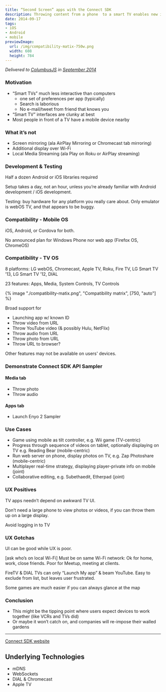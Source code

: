 ```yaml
---
title: “Second Screen” apps with the Connect SDK
description: Throwing content from a phone  to a smart TV enables new interactions.
date: 2014-09-17
tags:
- iOS
- Android
- mobile
previewImage:
  url: /img/compatibility-matix-750w.png
  width: 608
  height: 784
---
```


_Delivered to [ColumbusJS](https://columbusjs.org/) in [September 2014](https://columbusjs.org/09-17-2014/javascript-hardware-night.html)_

### Motivation
* “Smart TVs” much less interactive than computers
  * one set of preferences per app (typically)
  * Search is laborious
  * No e-mail/tweet from friend that knows you
* “Smart TV” interfaces are clunky at best
* Most people in front of a TV have a mobile device nearby


### What it’s not
* Screen mirroring (ala AirPlay Mirroring or Chromecast tab mirroring)
* Additional display over Wi-Fi
* Local Media Streaming (ala Play on Roku or AirPlay streaming)


### Development & Testing
Half a dozen Android or iOS libraries required

Setup takes a day, not an hour, unless you’re already familiar with Android development / iOS development.

Testing: buy hardware for any platform you really care about.
Only emulator is webOS TV, and that appears to be buggy.


### Compatibility - Mobile OS
iOS, Android, or Cordova for both.

No announced plan for Windows Phone nor web app (Firefox OS, ChromeOS)

### Compatibility - TV OS
8 platforms:
LG webOS,
Chromecast,
Apple TV,
Roku,
Fire TV,
LG Smart TV ’13,
LG Smart TV ’12,
DIAL

23 features:
Apps,
Media,
System Controls,
TV Controls

{% image "./compatibility-matix.png", "Compatibility matrix", [750, "auto"] %}

Broad support for
* Launching app w/ known ID
* Throw video from URL
* Throw YouTube video (& possibly Hulu, NetFlix)
* Throw audio from URL
* Throw photo from URL
* Throw URL to browser?

Other features may not be available on users' devices.

### Demonstrate Connect SDK API Sampler
#### Media tab
* Throw photo
* Throw audio
#### Apps tab
* Launch Enyo 2 Sampler


### Use Cases

* Game using mobile as tilt controller, e.g. Wii game (TV-centric)
* Progress through sequence of videos on tablet, optionally displaying on TV e.g. Reading Bear (mobile-centric)
* Run web server on phone, display photos on TV, e.g. Zap Photoshare (mobile-centric)
* Multiplayer real-time strategy, displaying player-private info on mobile (joint)
* Collaborative editing, e.g. Subethaedit, Etherpad (joint)


### UX Positives
TV apps needn’t depend on awkward TV UI.

Don’t need a large phone to view photos or videos, if you can throw them up on a large display.

Avoid logging in to TV


### UX Gotchas
UI can be good while UX is poor.

[ask who’s on local Wi-Fi]
Must be on same Wi-Fi network: Ok for home, work, close friends. Poor for Meetup, meeting at clients.

FireTV & DIAL TVs can only “Launch My app” & beam YouTube.
Easy to exclude from list, but leaves user frustrated.

Some games are much easier if you can always glance at the map


### Conclusion
* This might be the tipping point where users expect devices to work together (like VCRs and TVs did)
* Or maybe it won’t catch on, and companies will re-impose their walled gardens

---

[Connect SDK website](https://connectsdk.com/)


## Underlying Technologies
* mDNS
* WebSockets
* DIAL & Chromecast
* Apple TV
